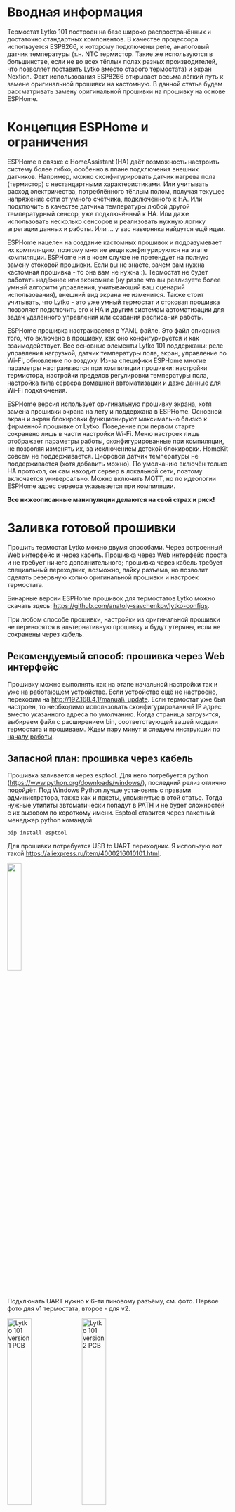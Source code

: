 # Вводная информация

Термостат Lytko 101 построен на базе широко распространённых и
достаточно стандартных компонентов. В качестве процессора используется
ESP8266, к которому подключены реле, аналоговый датчик температуры (т.н.
NTC термистор. Такие же используются в большинстве, если не во всех
тёплых полах разных производителей, что позволяет поставить Lytko вместо
старого термостата) и экран Nextion. Факт использования ESP8266
открывает весьма лёгкий путь к замене оригинальной прошивки на
кастомную. В данной статье будем рассматривать замену оригинальной
прошивки на прошивку на основе ESPHome.

# Концепция ESPHome и ограничения

ESPHome в связке с HomeAssistant (HA) даёт возможность настроить систему
более гибко, особенно в плане подключения внешних датчиков. Например,
можно сконфигурировать датчик нагрева пола (термистор) с нестандартными
характеристиками. Или учитывать расход электричества, потреблённого
тёплым полом, получая текущее напряжение сети от умного счётчика,
подключённого к HA. Или подключить в качестве датчика температуры любой
другой температурный сенсор, уже подключённый к HA. Или даже
использовать несколько сенсоров и реализовать нужную логику агрегации
данных и работы. Или ... у вас наверняка найдутся ещё идеи.

ESPHome нацелен на создание кастомных прошивок и подразумевает их
компиляцию, поэтому многие вещи конфигурируются на этапе компиляции.
ESPHome ни в коем случае не претендует на полную замену стоковой
прошивки. Если вы не знаете, зачем вам нужна кастомная прошивка - то она
вам не нужна :). Термостат не будет работать надёжнее или экономнее (ну
разве что вы реализуете более умный алгоритм управления, учитывающий ваш
сценарий использования), внешний вид экрана не изменится. Также стоит
учитывать, что Lytko - это уже умный термостат и стоковая прошивка
позволяет подключить его к HA и другим системам автоматизации для задач
удалённого управления или создания расписания работы.

ESPHome прошивка настраивается в YAML файле. Это файл описания того, что
включено в прошивку, как оно конфигурируется и как взаимодействует. Все
основные элементы Lytko 101 поддержаны: реле управления нагрузкой,
датчик температуры пола, экран, управление по Wi-Fi, обновление по
воздуху. Из-за специфики ESPHome многие параметры настраиваются при
компиляции прошивки: настройки термистора, настройки пределов
регулировки температуры пола, настройка типа сервера домашней
автоматизации и даже данные для Wi-Fi подключения.

ESPHome версия использует оригинальную прошивку экрана, хотя замена
прошивки экрана на лету и поддержана в ESPHome. Основной экран и экран
блокировки функционируют максимально близко к фирменной прошивке от
Lytko. Поведение при первом старте сохранено лишь в части настройки
Wi-Fi. Меню настроек лишь отображает параметры работы, сконфигурированные
при компиляции, не позволяя изменять их, за исключением детской
блокировки. HomeKit совсем не поддерживается. Цифровой датчик
температуры не поддерживается (хотя добавить можно). По умолчанию
включён только HA протокол, он сам находит сервер в локальной сети,
поэтому включается универсально. Можно включить MQTT, но по идеологии
ESPHome адрес сервера указывается при компиляции.  
  
**Все нижеописанные манипуляции делаются на свой страх и риск!**

# Заливка готовой прошивки

Прошить термостат Lytko можно двумя способами. Через встроенный Web
интерфейс и через кабель. Прошивка через Web интерфейс проста и не
требует ничего дополнительного; прошивка через кабель требует
специальный переходник, возможно, пайку разъема, но позволит сделать
резервную копию оригинальной прошивки и настроек термостата.

Бинарные версии ESPHome прошивок для термостатов Lytko можно скачать
здесь:
[<u>https://github.com/anatoly-savchenkov/lytko-configs</u>](https://github.com/anatoly-savchenkov/lytko-configs).

При любом способе прошивки, настройки из оригинальной прошивки не
переносятся в альтернативную прошивку и будут утеряны, если не сохранены
через кабель.

## Рекомендуемый способ: прошивка через Web интерфейс

Прошивку можно выполнять как на этапе начальной настройки так и уже на
работающем устройстве. Если устройство ещё не настроено, переходим на
[<u>http://192.168.4.1/manual\_update</u>](http://192.168.4.1/manual_update).
Если термостат уже был настроен, то необходимо использовать
сконфигурированный IP адрес вместо указанного адреса по умолчанию. Когда
страница загрузится, выбираем файл с расширением bin, соответствующей
вашей модели термостата и прошиваем. Ждем пару минут и следуем
инструкции по [началу работы](#начало-работы).

## Запасной план: прошивка через кабель

Прошивка заливается через esptool. Для него потребуется python
([<u>https://www.python.org/downloads/windows/</u>](https://www.python.org/downloads/windows/)),
последний релиз отлично подойдёт. Под Windows Python лучше установить с
правами администратора, также как и пакеты, упомянутые в этой статье.
Тогда нужные утилиты автоматически попадут в PATH и не будет сложностей
с их вызовом по короткому имени. Esptool ставится через пакетный
менеджер python командой:
```
pip install esptool
```
Для прошивки потребуется USB to UART переходник. Я использую вот такой
[<u>https://aliexpress.ru/item/4000216010101.html</u>](https://aliexpress.ru/item/4000216010101.html).

<img src="./media/image3.jpg"
style="width:25%;height:25%" />

Подключать UART нужно к 6-ти пиновому разъёму, см.
фото. Первое фото для v1 термостата, второе - для v2.

<img src="./media/image2.jpg" alt="Lytko 101 version 1 PCB"
style="width:33%;height:33%" />
<img src="../picts/lytko101v2_pcb.jpg" alt="Lytko 101 version 2 PCB"
style="width:33%;height:33%" />

Для версии 2 печатной платы (с разъемом) удобно использовать коннектор SMD JST SH 1.0 мм на 6 контактов.
Например, можно купить [<u>тут</u>](https://www.aliexpress.us/item/3256802776818037.html).

<img src="./media/connector.jpg" alt="SMD JST SH 1.0 mm connector"
style="width:33%;height:33%" />

Нам нужны 4 контакта: 5V (он же Vсс), TX, RX, GND. Эти же контакты вы найдёте на USB to UART
переходнике. Соединяем Vcc с 5V, GND с GND, TX с RX и RX c TX (да, тут
опечатки нет). Если будете использовать другой адаптер, то перепутанная
маркировка RX/TX – частое явление, попробуйте поменять местами, если не
заработает.

Важно не подключать термостат к сети 220В на этом этапе. Питание
подаётся с переходника и должно быть выставлено в 3.3В (игнорируем, что
на печатной плате Lytko написано 5V). Для подачи питания можно
использовать или контакты 6-ти пинового разъёма или любые иные имеющиеся
контактные площадки VCC и GND (а их ещё 3 на фото выше).

Для входа в режим UART flasher-а надо закоротить IO1 и GND контакты 6-ти
пинового разъёма и подать питание. Состояние контакта IO1 важно только в
момент включения.

Если вы всё любите контролировать, то факт перехода в режим UART flasher
можно отследить по тому, что пишет начальный загрузчик ESP8266 в UART
консоль (выводится на эти же пины). Для подключения к консоли нужно
сконфигурировать COM порт, соответствующий переходнику (вероятно, он
будет всего один в системе). Настройки: битрейт 74880, 8 бит, 1 стоп
бит, без контроля чётности. Хорошим выбором программы терминала будет
Putty
([<u>https://www.chiark.greenend.org.uk/~sgtatham/putty/</u>](https://www.chiark.greenend.org.uk/~sgtatham/putty/)).
Индикатором перехода в режим ожидания прошивки через UART будет строка
типа:
```
 ets Jan  8 2013,rst cause:1, boot mode:(1,3)
```
где важной является первая цифра в boot mode. Должна быть цифра 1. Если
первая цифра 3 – загрузка идёт из внутренней flash. Детали про загрузку
ESP можно почитать тут
[<u>https://docs.espressif.com/projects/esptool/en/latest/esp8266/advanced-topics/boot-mode-selection.html</u>](https://docs.espressif.com/projects/esptool/en/latest/esp8266/advanced-topics/boot-mode-selection.html)

Для revision 1.x платы термостата 6-ти пиновый разъем не распаян (как на
фото выше). Придётся найти и припаять разъем или хотя бы отдельные
провода. Можно паять не все шесть контактов, а только TX/RX, т.к. на
плате есть другие контакты GND и VCC, куда можно подать 3.3В от
USB-to-UART, а IO1 и GND можно закоротить плоской отвёрткой - они
соседние. Если паяльником совсем не владеете, можно пины прижать к
контактным площадкам. Если не с первого раза, то с десятого прошить
получится и так.

В UART flash mode мы вошли, прошивка распакована, esptool установлен -
можно начинать. Сначала рекомендуется сохранить оригинальную прошивку.
Её всегда можно будет вернуть прошив так же, как описано ниже.
```
esptool -b 460800 read_flash 0x0 0x400000 flash.out
```
Потом стереть содержимое всего флеша,
```
esptool erase_flash
```
а потом уже прошивать ESPHome версию
```
esptool -b 460800 write_flash 0x0 0x400000 firmware.bin
```
После каждого действия плату надо перезапускать и заново входить в режим
UART flasher. Или можно попробовать добавить опцию --after no\_reset. Но
после заливки прошивки сбросить питание всё равно придётся. И это будет
правильный момент, чтобы начать работать через встроенный блок питания
от сети 220В.

Важно: устройство может неполноценно работать, питаясь от USB to UART
переходника. Особенно не стоит делать попытки обновления по воздуху при
таком подключении. Это почти гарантированный способ повредить содержимое
flash памяти с необходимостью прошивать заново через кабель.

# Начало работы

Первый раз прошивка стартует в режиме Wi-Fi Access Point и показывает на
экране QR код для подключения к AP (как и стоковая прошивка). Сканируем
код телефоном, подключаемся к Wi-Fi. Если экрана нет, то просто мониторим
появление новой Wi-Fi сети с именем lytko101-hl-xxxxxx и подключаемся к
ней без пароля. Попадаем на портал настроек подключения к существующей
Wi-Fi сети, где нужно ввести SSID и пароль. Эти настройки сохранятся до
следующего обновления прошивки.

Если точка доступа не появилась в эфире даже через 5 минут после заливки
бинарной прошивки - попробуйте перезагрузить устройство по питанию.

Для интеграции в HA на сервере домашней автоматизации должна быть
проинсталлирована ESPHome intergration
([<u>https://www.home-assistant.io/integrations/esphome/</u>](https://www.home-assistant.io/integrations/esphome/)).
Убедитесь, что у вас установлена версия ESPHome не ниже чем 2022.9.0.
Когда интеграция установлена, HA увидит новое устройство автоматически
при подключении к сети, добавит его в панель управление, добавит
температурный сенсор, устройство управления климатом и ряд
вспомогательных сенсоров. YAML файл для Lytko 101 будет автоматически
подгружен с Github и добавлен в ESPHome интеграцию (пока не работает). Можно начинать
конфигурировать, добавлять новые штуки, компилировать и заливать
улучшенную версию по воздуху в термостат.

Также можно установить ESPHome локально на PC
([<u>https://esphome.io/guides/installing\_esphome.html</u>](https://esphome.io/guides/installing_esphome.html))
и иметь возможность собирать и настраивать прошивку локально и без HA.
YAML файл в этом случае нужно будет вручную скачать с Github
([<u>https://github.com/anatoly-savchenkov/lytko-configs</u>](https://github.com/anatoly-savchenkov/lytko-configs)),
выбрав YAML, соотвествующий вашей версии термостата.

Но даже если этого не сделать, устройство будет работать автономно,
полностью выполняя функции. Предсобранная бинарная версия ESPHome
прошивки настроена на следующие параметры:

-   Только HA интеграция

-   Имя точки доступа при первом включении или при отсутствии Wi-Fi
    подключения: Lytko101-xxxxxx (Lytko101-hl-xxxxxx для версии без
    экрана), без пароля

-   NTC датчик 10кОм при 25°C c бета коэффициентом в 3911

-   Диапазон регулирования целевой температуры 5-40°C, шаг 0.5°C, сдвиг
    показаний датчика температуры не задан

-   Целевая температура 27-29°C. Эти значения можно менять или через HA.
    Или кнопками на экране, но, в этом случае, с сохранением ранее
    заданного гистерезиса.

Примерно вот так выглядит Web интерфейс настройки термостата в случае ESPHome прошивки.

<img src="./media/image1.png"
style="width:75%;height:75%" />

# Ограничение текущей версии

1.  Прошивка только для Lytko 101 и Lytko 101 без экрана. В Lytko 101+
    используется другой производитель экрана, который пока не
    поддерживается в ESPHome.

2.  Включена отладочная версия и она много пишет в лог, но на работу не
    влияет. Термостат имеет watchdog таймер, который сбрасывается по
    активности UART TX линии. Поэтому логирование сейчас сбрасывает
    таймер. Если собрать совсем без логирования, то таймер начнет
    перезагружать устройство.

3.  Сброс устройства через меню настроек выполняет лишь перезагрузку.
    Реальный сброс настроек появился в ESPHome 2022.09 (factory_reset),
    но ещё не добавлен в конфигурации.

4.  Используются пара исправлений ESPHome, ещё не включенных в релиз.
    Эти исправления будут автоматически использованы при
    самостоятельной переборке прошивки, всё описано в YAML.
